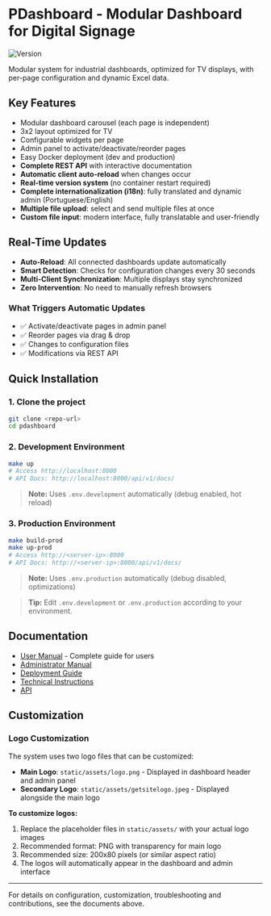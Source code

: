 # PDashboard - Modular Dashboard for Digital Signage

![Version](https://img.shields.io/badge/version-1.2.0-blue.svg)

Modular system for industrial dashboards, optimized for TV displays, with per-page configuration and dynamic Excel data.

<!-- Add a screenshot of your dashboard here -->
<!-- ![Dashboard Example](static/assets/2x1 graph.png) -->

## Key Features
- Modular dashboard carousel (each page is independent)
- 3x2 layout optimized for TV
- Configurable widgets per page
- Admin panel to activate/deactivate/reorder pages
- Easy Docker deployment (dev and production)
- **Complete REST API** with interactive documentation
- **Automatic client auto-reload** when changes occur
- **Real-time version system** (no container restart required)
- **Complete internationalization (i18n)**: fully translated and dynamic admin (Portuguese/English)
- **Multiple file upload**: select and send multiple files at once
- **Custom file input**: modern interface, fully translatable and user-friendly

## Real-Time Updates
- **Auto-Reload**: All connected dashboards update automatically
- **Smart Detection**: Checks for configuration changes every 30 seconds
- **Multi-Client Synchronization**: Multiple displays stay synchronized
- **Zero Intervention**: No need to manually refresh browsers

### What Triggers Automatic Updates
- ✅ Activate/deactivate pages in admin panel
- ✅ Reorder pages via drag & drop
- ✅ Changes to configuration files
- ✅ Modifications via REST API

## Quick Installation

### 1. Clone the project
```bash
git clone <repo-url>
cd pdashboard
```

### 2. Development Environment
```bash
make up
# Access http://localhost:8000
# API Docs: http://localhost:8000/api/v1/docs/
```
> **Note:** Uses `.env.development` automatically (debug enabled, hot reload)

### 3. Production Environment
```bash
make build-prod
make up-prod
# Access http://<server-ip>:8000
# API Docs: http://<server-ip>:8000/api/v1/docs/
```
> **Note:** Uses `.env.production` automatically (debug disabled, optimizations)

> **Tip:** Edit `.env.development` or `.env.production` according to your environment.

## Documentation
- [User Manual](docs/USER_MANUAL.md) - Complete guide for users
- [Administrator Manual](docs/ADMIN.md)
- [Deployment Guide](docs/DEPLOYMENT.md)
- [Technical Instructions](docs/instructions.md)
- [API](docs/API.md)

## Customization

### Logo Customization
The system uses two logo files that can be customized:

- **Main Logo**: `static/assets/logo.png` - Displayed in dashboard header and admin panel
- **Secondary Logo**: `static/assets/getsitelogo.jpeg` - Displayed alongside the main logo

**To customize logos:**
1. Replace the placeholder files in `static/assets/` with your actual logo images
2. Recommended format: PNG with transparency for main logo
3. Recommended size: 200x80 pixels (or similar aspect ratio)
4. The logos will automatically appear in the dashboard and admin interface

---

For details on configuration, customization, troubleshooting and contributions, see the documents above. 